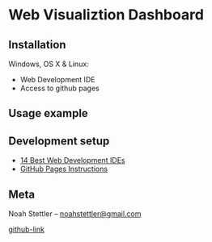 # Web Visualiztion Dashboard


## Installation

Windows, OS X & Linux:

* Web Development IDE
* Access to github pages

## Usage example



## Development setup

* [14 Best Web Development IDEs](https://tms-outsource.com/blog/posts/web-development-ide/)
* [GitHub Pages Instructions](https://guides.github.com/features/pages/)

## Meta

Noah Stettler – noahstettler@gmail.com

[github-link](https://github.com/noahstettler)

